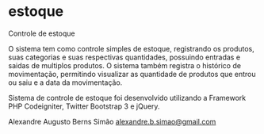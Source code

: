 # estoque
Controle de estoque

O sistema tem como controle simples de estoque, registrando os produtos, suas categorias e suas respectivas quantidades, possuindo entradas e saidas de multiplos produtos.
O sistema também registra o histórico de movimentação, permitindo visualizar as quantidade de produtos que entrou ou saiu e a data da movimentação.

Sistema de controle de estoque foi desenvolvido utilizando a Framework PHP Codeigniter, Twitter Bootstrap 3 e jQuery.

Alexandre Augusto Berns Simão
<alexandre.b.simao@gmail.com>
